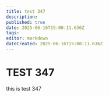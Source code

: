 ```yaml
---
title: test 347
description: 
published: true
date: 2025-06-16T15:00:11.636Z
tags: 
editor: markdown
dateCreated: 2025-06-16T15:00:11.636Z
---
```


# TEST 347
this is test 347
